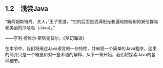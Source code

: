    

## 1.2　浅尝Java

“新阿姆斯特丹，夫人，”王子答道，“它的后面是洒满阳光和遍地棕榈树的巽他群岛和美丽的爪哇岛（Java）。”

——亨利·德维尔·斯塔克普尔，《梦幻海滩》

在本节中，我们将阐述Java语言的一些特性，并审视一个简单的Java程序。这里的简介只是一个概览和对一些术语的解释，从下一章开始，我们将探索Java的各种细节。